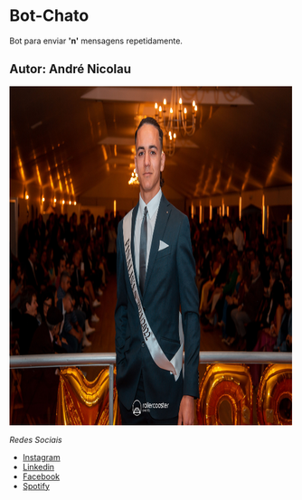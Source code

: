 # Bot-Chato

Bot para enviar **'n'** mensagens repetidamente.

## Autor: **André Nicolau**

<img src="./profile-pic.JPG" width="500" height="600">

_Redes Sociais_

-   [Instagram](instagram.com/rodinhaass)
-   [Linkedin](https://www.linkedin.com/in/andr%C3%A9-nicolau-56a2a21b0/)
-   [Facebook](https://www.facebook.com/rodinhaass)
-   [Spotify](https://open.spotify.com/user/0xkggemo4tc3eqgmug2danlv2)
